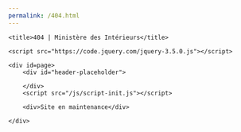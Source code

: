 ```yaml
---
permalink: /404.html
---
```


<html lang="fr">

<head>
	<meta charset="utf-8">

	<title>404 | Ministère des Intérieurs</title>
	
	<script src="https://code.jquery.com/jquery-3.5.0.js"></script>
	

</head>

<body>
	
	<div id=page>
		<div id="header-placeholder">
			
		</div>
		<script src="/js/script-init.js"></script>
		
		<div>Site en maintenance</div>
		
	</div>
</body>

</html>
